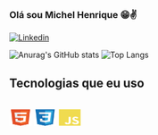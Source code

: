 ### Olá sou Michel Henrique 😁✌️

[![Linkedin](https://img.shields.io/badge/LinkedIn-0077B5?style=for-the-badge&logo=linkedin&logoColor=white)](https://www.linkedin.com/in/michel-henrique-costa/)

![Anurag's GitHub stats](https://github-readme-stats.vercel.app/api?username=MichelHSC&show_icons=true&theme=dark)
![Top Langs](https://github-readme-stats.vercel.app/api/top-langs/?username=MichelHSC&hide_progress=false&theme=dark)

## Tecnologias que eu uso

<div style="display: inline_block"><br>
  <img align="center" alt="Rafa-HTML" height="30" width="40" src="https://raw.githubusercontent.com/devicons/devicon/master/icons/html5/html5-original.svg">
  <img align="center" alt="Rafa-CSS" height="30" width="40" src="https://raw.githubusercontent.com/devicons/devicon/master/icons/css3/css3-original.svg">
  <img align="center" alt="Rafa-Js" height="30" width="40" src="https://raw.githubusercontent.com/devicons/devicon/master/icons/javascript/javascript-plain.svg">
  <p style="display: inline_block"></p>
</div>

